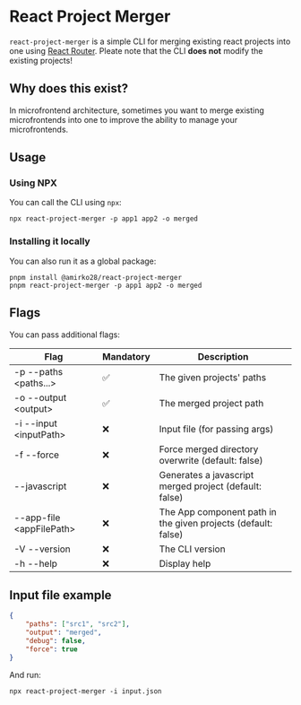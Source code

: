 # React Project Merger

`react-project-merger` is a simple CLI for merging existing react projects into one using [React Router](https://github.com/remix-run/react-router). Pleate note that the CLI **does not** modify the existing projects!

## Why does this exist?

In microfrontend architecture, sometimes you want to merge existing microfrontends into one to improve the ability to manage your microfrontends.

## Usage

### Using NPX

You can call the CLI using `npx`:

```console
npx react-project-merger -p app1 app2 -o merged
```

### Installing it locally

You can also run it as a global package:

```console
pnpm install @amirko28/react-project-merger
pnpm react-project-merger -p app1 app2 -o merged
```

## Flags

You can pass additional flags:

| Flag                       | Mandatory | Description                                                   |
| -------------------------- | --------- | ------------------------------------------------------------- |
| -p --paths <paths...>      | ✅        | The given projects' paths                                     |
| -o --output \<output\>     | ✅        | The merged project path                                       |
| -i --input \<inputPath\>   | ❌        | Input file (for passing args)                                 |
| -f --force                 | ❌        | Force merged directory overwrite (default: false)             |
| --javascript               | ❌        | Generates a javascript merged project (default: false)        |
| --app-file \<appFilePath\> | ❌        | The App component path in the given projects (default: false) |
| -V --version               | ❌        | The CLI version                                               |
| -h --help                  | ❌        | Display help                                                  |

## Input file example

```json
{
    "paths": ["src1", "src2"],
    "output": "merged",
    "debug": false,
    "force": true
}
```

And run:

```console
npx react-project-merger -i input.json
```
